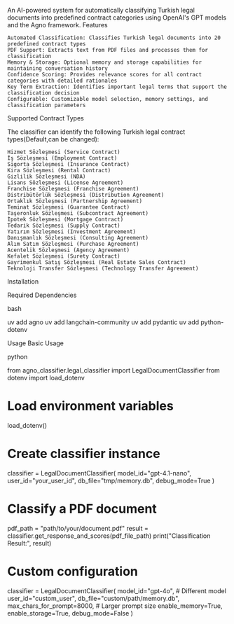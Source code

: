 An AI-powered system for automatically classifying Turkish legal documents into predefined contract categories using OpenAI's GPT models and the Agno framework.
Features

    Automated Classification: Classifies Turkish legal documents into 20 predefined contract types
    PDF Support: Extracts text from PDF files and processes them for classification
    Memory & Storage: Optional memory and storage capabilities for maintaining conversation history
    Confidence Scoring: Provides relevance scores for all contract categories with detailed rationales
    Key Term Extraction: Identifies important legal terms that support the classification decision
    Configurable: Customizable model selection, memory settings, and classification parameters

Supported Contract Types

The classifier can identify the following Turkish legal contract types(Default,can be changed):

    Hizmet Sözleşmesi (Service Contract)
    İş Sözleşmesi (Employment Contract)
    Sigorta Sözleşmesi (Insurance Contract)
    Kira Sözleşmesi (Rental Contract)
    Gizlilik Sözleşmesi (NDA)
    Lisans Sözleşmesi (License Agreement)
    Franchise Sözleşmesi (Franchise Agreement)
    Distribütörlük Sözleşmesi (Distribution Agreement)
    Ortaklık Sözleşmesi (Partnership Agreement)
    Teminat Sözleşmesi (Guarantee Contract)
    Taşeronluk Sözleşmesi (Subcontract Agreement)
    İpotek Sözleşmesi (Mortgage Contract)
    Tedarik Sözleşmesi (Supply Contract)
    Yatırım Sözleşmesi (Investment Agreement)
    Danışmanlık Sözleşmesi (Consulting Agreement)
    Alım Satım Sözleşmesi (Purchase Agreement)
    Acentelik Sözleşmesi (Agency Agreement)
    Kefalet Sözleşmesi (Surety Contract)
    Gayrimenkul Satış Sözleşmesi (Real Estate Sales Contract)
    Teknoloji Transfer Sözleşmesi (Technology Transfer Agreement)

Installation

Required Dependencies

bash

uv add agno
uv add langchain-community
uv add pydantic
uv add python-dotenv


Usage
Basic Usage

python

from agno_classifier.legal_classifier import LegalDocumentClassifier
from dotenv import load_dotenv

# Load environment variables
load_dotenv()

# Create classifier instance
classifier = LegalDocumentClassifier(
    model_id="gpt-4.1-nano",
    user_id="your_user_id",
    db_file="tmp/memory.db",
    debug_mode=True
)

# Classify a PDF document
pdf_path = "path/to/your/document.pdf"
result = classifier.get_response_and_scores(pdf_file_path)
print("Classification Result:", result)



# Custom configuration
classifier = LegalDocumentClassifier(
    model_id="gpt-4o",  # Different model
    user_id="custom_user",
    db_file="custom/path/memory.db",
    max_chars_for_prompt=8000,  # Larger prompt size
    enable_memory=True,
    enable_storage=True,
    debug_mode=False
)

